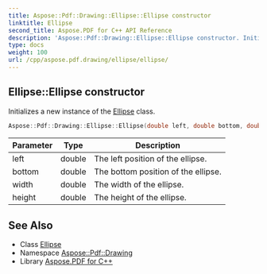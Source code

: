 ```yaml
---
title: Aspose::Pdf::Drawing::Ellipse::Ellipse constructor
linktitle: Ellipse
second_title: Aspose.PDF for C++ API Reference
description: 'Aspose::Pdf::Drawing::Ellipse::Ellipse constructor. Initializes a new instance of the Ellipse class in C++.'
type: docs
weight: 100
url: /cpp/aspose.pdf.drawing/ellipse/ellipse/
---
```

## Ellipse::Ellipse constructor


Initializes a new instance of the [Ellipse](../) class.

```cpp
Aspose::Pdf::Drawing::Ellipse::Ellipse(double left, double bottom, double width, double height)
```


| Parameter | Type | Description |
| --- | --- | --- |
| left | double | The left position of the ellipse. |
| bottom | double | The bottom position of the ellipse. |
| width | double | The width of the ellipse. |
| height | double | The height of the ellipse. |

## See Also

* Class [Ellipse](../)
* Namespace [Aspose::Pdf::Drawing](../../)
* Library [Aspose.PDF for C++](../../../)

